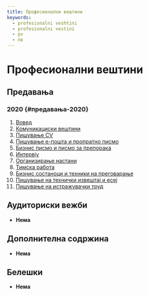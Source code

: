 ```yaml
---
title: Професионални вештини
keywords:
  - profesionalni veshtini
  - profesionalni vestini
  - pv
  - пв
---
```


# Професионални вештини

## Предавања

### 2020 {#предавања-2020}

1. [Вовед](https://bbb-lb.finki.ukim.mk/playback/presentation/2.3/4d1d33f7e56b53c521582b5fd03bac683adeb802-1601971724660?meetingId=4d1d33f7e56b53c521582b5fd03bac683adeb802-1601971724660)
2. [Комуникациски вештини](https://bbb-lb.finki.ukim.mk/playback/presentation/2.3/1f8ed7e00e104bce232c48feaece2052f65afc2d-1602654426599?meetingId=1f8ed7e00e104bce232c48feaece2052f65afc2d-1602654426599)
3. [Пишување CV](https://bbb-lb.finki.ukim.mk/playback/presentation/2.3/add96e6f735591d125b5ccaf79cde9cf6cd659b1-1603258867588?meetingId=add96e6f735591d125b5ccaf79cde9cf6cd659b1-1603258867588)
4. [Пишување е-пошта и пропратно писмо](https://bbb-lb.finki.ukim.mk/playback/presentation/2.3/a891a459419027ca09ff9bc47de49da5fd582cec-1603867682423?meetingId=a891a459419027ca09ff9bc47de49da5fd582cec-1603867682423)
5. [Бизнис писмо и писмо за препорака](https://bbb-lb.finki.ukim.mk/playback/presentation/2.3/c4262b66d9b4dc4f5184bd6fbca854c176651259-1604509406013?meetingId=c4262b66d9b4dc4f5184bd6fbca854c176651259-1604509406013)
6. [Интервју](https://bbb-lb.finki.ukim.mk/playback/presentation/2.3/79b74c5451b8683ae35cc8bfb83f2b7ea52a44ff-1605109465035?meetingId=79b74c5451b8683ae35cc8bfb83f2b7ea52a44ff-1605109465035)
7. [Организирање настани](https://bbb-lb.finki.ukim.mk/playback/presentation/2.3/1738ebb3a9cf52e5c9c33fdb83e0c1c07d125b0d-1605682317535?meetingId=1738ebb3a9cf52e5c9c33fdb83e0c1c07d125b0d-1605682317535)
8. [Тимска работа](https://bbb-lb.finki.ukim.mk/playback/presentation/2.3/1cba55e49a62ed9cc80a4b1ac1a20a37c8b5d803-1606891772667?meetingId=1cba55e49a62ed9cc80a4b1ac1a20a37c8b5d803-1606891772667)
9. [Бизнис состаноци и техники на преговарање](https://bbb-lb.finki.ukim.mk/playback/presentation/2.3/91ea8f4838120917e7a4a1b428a89434f42a6e71-1607496686632?meetingId=91ea8f4838120917e7a4a1b428a89434f42a6e71-1607496686632)
10. [Пишување на технички извештај и есеј](https://bbb-lb.finki.ukim.mk/playback/presentation/2.3/1df406006c7a462b3535d9ba5d66cac28ae87507-1608101775119?meetingId=1df406006c7a462b3535d9ba5d66cac28ae87507-1608101775119)
11. [Пишување на истражувачки труд](https://bbb-lb.finki.ukim.mk/playback/presentation/2.3/91645f41d37e6648def293826fe5b9a46a44b4dc-1608706178013?meetingId=91645f41d37e6648def293826fe5b9a46a44b4dc-1608706178013)

## Аудиториски вежби

- **Нема**

## Дополнителна содржина

- **Нема**

## Белешки

- **Нема**
